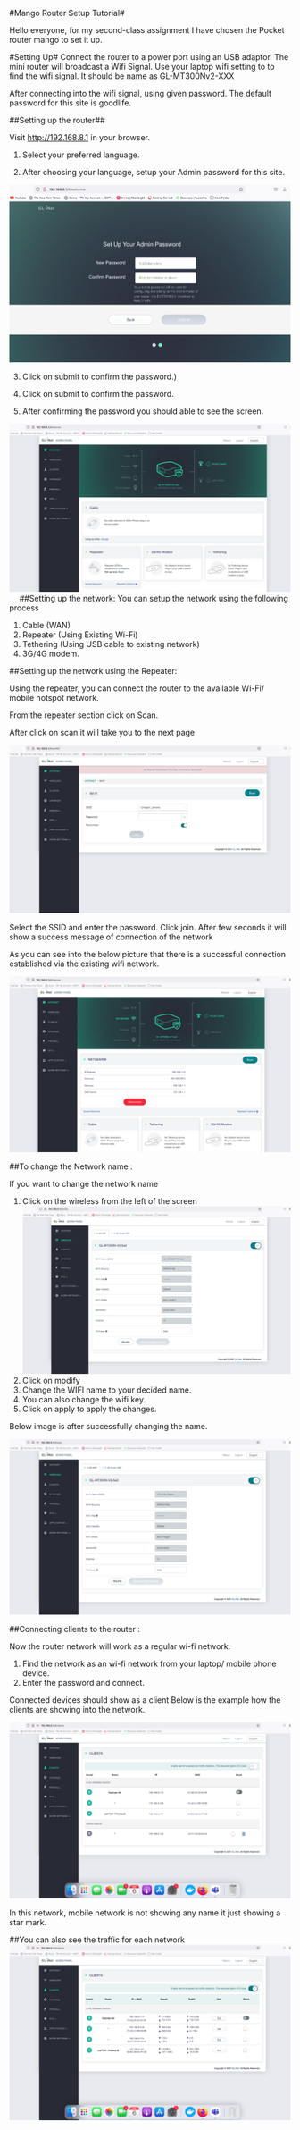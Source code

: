 #Mango Router Setup Tutorial#



Hello everyone, for my second-class assignment I have chosen the Pocket router mango to set it up.

#Setting Up# 
Connect the router to a power port using an USB adaptor.
The mini router will broadcast a Wifi Signal.  Use your laptop wifi setting to to find the wifi signal.  It should be name as GL-MT300Nv2-XXX

After connecting into the wifi signal, using given password. The default password for this site is goodlife. 

##Setting up the router##

Visit http://192.168.8.1 in your browser. 

1.	Select your preferred language. 
 

2.	After choosing your language, setup your Admin password for this site.

  ![Screen Shot 2022-09-01 at 8.23.29 PM.png)](https://github.com/tanjina907/VU_FALL22_IOT_CLASS/blob/f7dd30ed9bca18c7e1cb2e822873e7db8b4ef380/Screen%20Shot%202022-09-01%20at%208.23.29%20PM.png)

3. Click on submit to confirm the password.)

 
4. Click on submit to confirm the password.

5. After confirming the password you should able to see the screen. 
 
![Screenshot](https://github.com/tanjina907/VU_FALL22_IOT_CLASS/blob/f7dd30ed9bca18c7e1cb2e822873e7db8b4ef380/Screen%20Shot%202022-09-06%20at%204.13.33%20PM.png)
 
##Setting up the network:
You can setup the network using the following process 
1.	Cable (WAN) 
2.	Repeater (Using Existing Wi-Fi)
3.	Tethering (Using USB cable to existing network)
4.	3G/4G modem.


##Setting up the network using the Repeater: 

Using the repeater, you can connect the router to the available Wi-Fi/ mobile hotspot network.

 From the repeater section click on Scan.
 

After click on scan it will take you to the next page 

 ![screenshot](https://github.com/tanjina907/VU_FALL22_IOT_CLASS/blob/f7dd30ed9bca18c7e1cb2e822873e7db8b4ef380/Screen%20Shot%202022-09-06%20at%204.13.51%20PM.png)


Select the SSID and enter the password. Click join.  After few seconds it will show a success message of connection of the network 

As you can see into the below picture that there is a successful connection established via the existing wifi network. 


![screenshot](https://github.com/tanjina907/VU_FALL22_IOT_CLASS/blob/f7dd30ed9bca18c7e1cb2e822873e7db8b4ef380/Screen%20Shot%202022-09-06%20at%204.16.38%20PM.png)
 


##To change the Network name :
 
If you want to change the network name 
1.	Click on the wireless from the left of the screen 
![screenshot](https://github.com/tanjina907/VU_FALL22_IOT_CLASS/blob/f7dd30ed9bca18c7e1cb2e822873e7db8b4ef380/Screen%20Shot%202022-09-06%20at%204.18.01%20PM.png)
2.	Click on modify 
3.	Change the WIFI name to your decided name. 
4.	You can also change the wifi key. 
5.	Click on apply to apply the changes. 

Below image is after successfully changing the name.
 
![screenshot](https://github.com/tanjina907/VU_FALL22_IOT_CLASS/blob/b04db47ca73934f5aa668ef94f52c869ddc1b2cc/Screen%20Shot%202022-09-06%20at%204.21.29%20PM.png)


##Connecting clients to the router :

Now the router network will work as a regular wi-fi network.
1.	Find the network as an wi-fi network from your laptop/ mobile phone device. 
2.	Enter the password and connect. 

Connected devices should show as a client 
Below is the example how the clients are showing into the network.

 
![screenshot](https://github.com/tanjina907/VU_FALL22_IOT_CLASS/blob/b04db47ca73934f5aa668ef94f52c869ddc1b2cc/Screen%20Shot%202022-09-06%20at%204.24.31%20PM.png)


In this network, mobile network is not showing any name it just showing a star mark. 

##You can also see the traffic for each network
![screenshot](https://github.com/tanjina907/VU_FALL22_IOT_CLASS/blob/b04db47ca73934f5aa668ef94f52c869ddc1b2cc/Screen%20Shot%202022-09-06%20at%204.27.27%20PM.png)
 
